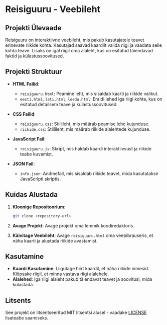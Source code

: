 # Reisiguuru - Veebileht

## Projekti Ülevaade

Reisiguuru on interaktiivne veebileht, mis pakub kasutajatele teavet erinevate riikide kohta. Kasutajad saavad kaardilt valida riigi ja vaadata selle kohta teave. Lisaks on igal riigil oma alaleht, kus on esitatud täiendavad faktid ja külastussoovitused.

## Projekti Struktuur

- **HTML Failid**: 
  - `reisiguuru.html`: Peamine leht, mis sisaldab kaarti ja riikide valikut.
  - `eesti.html`, `lati.html`, `leedu.html`: Eraldi lehed iga riigi kohta, kus on esitatud detailsem teave ja külastussoovitused.

- **CSS Failid**:
  - `reisiguuru.css`: Stiilileht, mis määrab peamise lehe kujunduse.
  - `riikide.css`: Stiilileht, mis määrab riikide alalehtede kujunduse.

- **JavaScript Fail**:
  - `reisiguuru.js`: Skript, mis haldab kaardi interaktiivsust ja riikide teabe kuvamist.

- **JSON Fail**:
  - `info.json`: Andmefail, mis sisaldab riikide teavet, mida kasutatakse JavaScripti skriptis.

## Kuidas Alustada

1. **Kloonige Repositoorium**:
   ```bash
   git clone <repository-url>
   ```

2. **Avage Projekt**:
   Avage projekt oma lemmik koodiredaktoris.

3. **Käivitage Veebileht**:
   Avage `reisiguuru.html` oma veebibrauseris, et näha kaarti ja alustada riikide avastamist.

## Kasutamine

- **Kaardi Kasutamine**: Liigutage hiirt kaardil, et näha riikide nimesid. Klõpsake riigil, et minna vastava riigi alalehele.
- **Alalehed**: Iga riigi alaleht pakub täiendavat teavet ja soovitusi, mida külastada.

## Litsents

See projekt on litsentseeritud MIT litsentsi alusel - vaadake [LICENSE](LICENSE) lisateabe saamiseks.
